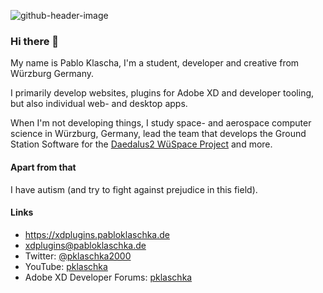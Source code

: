 ![github-header-image](https://user-images.githubusercontent.com/25147704/157346107-915fbdb8-1fce-4651-ac85-74e0310604ea.png)

### Hi there 👋

My name is Pablo Klascha, I'm a student, developer and creative from Würzburg Germany.

I primarily develop websites, plugins for Adobe XD and developer tooling, but also individual web- and desktop apps.

When I'm not developing things, I study space- and aerospace computer science in Würzburg, Germany, lead the team that develops the Ground Station Software for the [Daedalus2 WüSpace Project](https://www.wuespace.de/daedalus/) and more.

#### Apart from that
I have autism (and try to fight against prejudice in this field).

#### Links
- https://xdplugins.pabloklaschka.de
- xdplugins@pabloklaschka.de
- Twitter: [@pklaschka2000](https://twitter.com/pklaschka2000)
- YouTube: [pklaschka](https://www.youtube.com/channel/UCMyUlXP1YBvxTo4xrjH7k1w)
- Adobe XD Developer Forums: [pklaschka](https://forums.adobexdplatform.com/u/pklaschka/)

<!--
**pklaschka/pklaschka** is a ✨ _special_ ✨ repository because its `README.md` (this file) appears on your GitHub profile.

Here are some ideas to get you started:

- 🔭 I’m currently working on ...
- 🌱 I’m currently learning ...
- 👯 I’m looking to collaborate on ...
- 🤔 I’m looking for help with ...
- 💬 Ask me about ...
- 📫 How to reach me: ...
- 😄 Pronouns: ...
- ⚡ Fun fact: ...
-->
